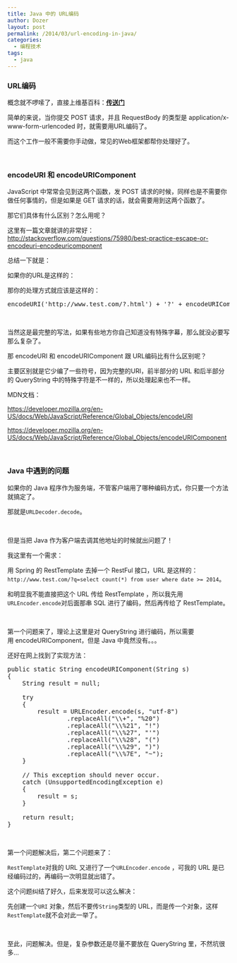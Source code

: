 ```yaml
---
title: Java 中的 URL编码
author: Dozer
layout: post
permalink: /2014/03/url-encoding-in-java/
categories:
  - 编程技术
tags:
  - java
---
```


### URL编码

概念就不啰嗦了，直接上维基百科：<a href="http://zh.wikipedia.org/wiki/%E7%99%BE%E5%88%86%E5%8F%B7%E7%BC%96%E7%A0%81" target="_blank"><strong>传送门</strong></a>

简单的来说，当你提交 POST 请求，并且 RequestBody 的类型是 application/x-www-form-urlencoded 时，就需要用URL编码了。

而这个工作一般不需要你手动做，常见的Web框架都帮你处理好了。

<!--more-->

&nbsp;

### encodeURI 和 encodeURIComponent

JavaScript 中常常会见到这两个函数，发 POST 请求的时候，同样也是不需要你做任何事情的，但是如果是 GET 请求的话，就会需要用到这两个函数了。

那它们具体有什么区别？怎么用呢？

这里有一篇文章就讲的非常好：<a href="http://stackoverflow.com/questions/75980/best-practice-escape-or-encodeuri-encodeuricomponent" target="_blank">http://stackoverflow.com/questions/75980/best-practice-escape-or-encodeuri-encodeuricomponent</a>

总结一下就是：

如果你的URL是这样的：

那你的处理方式就应该是这样的：

<pre class="lang:js decode:true crayon-selected">encodeURI('http://www.test.com/?.html') + '?' + encodeURIComponent('q') + '=' + encodeURIComponent('select count(*) from user where date&gt;='2014')</pre>

&nbsp;

当然这是最完整的写法，如果有些地方你自己知道没有特殊字幕，那么就没必要写那么复杂了。

那 encodeURI 和 encodeURIComponent 跟 URL编码比有什么区别呢？

主要区别就是它少编了一些符号，因为完整的URI，前半部分的 URL 和后半部分的 QueryString 中的特殊字符是不一样的，所以处理起来也不一样。

MDN文档：

<a href="https://developer.mozilla.org/en-US/docs/Web/JavaScript/Reference/Global_Objects/encodeURI" target="_blank">https://developer.mozilla.org/en-US/docs/Web/JavaScript/Reference/Global_Objects/encodeURI</a>

<a href="https://developer.mozilla.org/en-US/docs/Web/JavaScript/Reference/Global_Objects/encodeURIComponent" target="_blank">https://developer.mozilla.org/en-US/docs/Web/JavaScript/Reference/Global_Objects/encodeURIComponent</a>

&nbsp;

### Java 中遇到的问题

如果你的 Java 程序作为服务端，不管客户端用了哪种编码方式，你只要一个方法就搞定了。

那就是`URLDecoder.decode`。

&nbsp;

但是当把 Java 作为客户端去调其他地址的时候就出问题了！

我这里有一个需求：

用 Spring 的 RestTemplate 去掉一个 RestFul 接口，URL 是这样的：`http://www.test.com/?q=select count(*) from user where date >= 2014`。

和明显我不能直接把这个 URL 传给 RestTemplate ，所以我先用`URLEncoder.encode`对后面那串 SQL 进行了编码，然后再传给了 RestTemplate。

&nbsp;

第一个问题来了，理论上这里是对 QueryString 进行编码，所以需要用 encodeURIComponent，但是 Java 中竟然没有。。。

还好在网上找到了实现方法：

<pre class="lang:java decode:true">public static String encodeURIComponent(String s)
{
    String result = null;

    try
    {
        result = URLEncoder.encode(s, "utf-8")
                .replaceAll("\\+", "%20")
                .replaceAll("\\%21", "!")
                .replaceAll("\\%27", "'")
                .replaceAll("\\%28", "(")
                .replaceAll("\\%29", ")")
                .replaceAll("\\%7E", "~");
    }

    // This exception should never occur.
    catch (UnsupportedEncodingException e)
    {
        result = s;
    }

    return result;
}</pre>

&nbsp;

第一个问题解决后，第二个问题来了：

`RestTemplate`对我的 URL 又进行了一个`URLEncoder.encode` ，可我的 URL 是已经编码过的，再编码一次明显就出错了。

这个问题纠结了好久，后来发现可以这么解决：

先创建一个`URI` 对象，然后不要传`String`类型的 URL，而是传一个对象，这样`RestTemplate`就不会对此一举了。

&nbsp;

至此，问题解决。但是，复杂参数还是尽量不要放在 QueryString 里，不然坑很多…

&nbsp;
